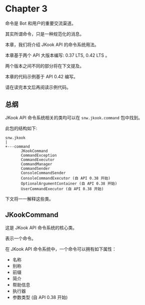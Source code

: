 # Chapter 3

命令是 Bot 和用户的重要交流渠道。

其实所谓命令，只是一种规范化的消息。

本章，我们将介绍 JKook API 的命令系统用法。

本章基于两个 API 大版本编写: 0.37 LTS, 0.42 LTS 。

两个版本之间不同的部分将在下文提及。

本章的代码示例基于 API 0.42 编写。

请在读完本文后再阅读示例代码。

## 总纲

JKook API 命令系统相关的类均可以在 `snw.jkook.command` 包中找到。

此包的结构如下:

```text
snw.jkook
|
+---command
       JKookCommand
       CommandException
       CommandExecutor
       CommandManager
       CommandSender
       ConsoleCommandSender
       ConsoleCommandExecutor (自 API 0.38 开始)
       OptionalArgumentContainer (自 API 0.38 开始)
       UserCommandExecutor (自 API 0.38 开始)
```

下文将一一解释这些类。

## JKookCommand

这是 JKook API 命令系统的核心类。

表示一个命令。

在 JKook API 命令系统中，一个命令可以拥有如下属性：
* 名称
* 别称
* 前缀
* 简介
* 帮助信息
* 执行器
* 参数类型 (自 API 0.38 开始)
